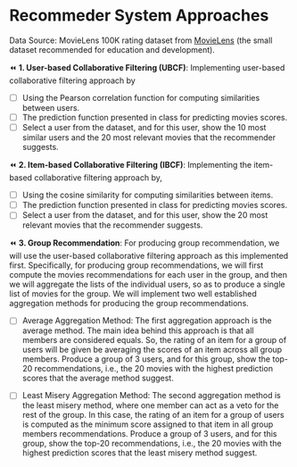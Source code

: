 # Recommeder System Approaches

Data Source: 
MovieLens 100K rating dataset from [MovieLens](https://grouplens.org/datasets/%20movielens/) (the small dataset recommended for education and development).

:rewind: **1. User-based Collaborative Filtering (UBCF)**:
Implementing user-based collaborative filtering approach by
  - [ ] Using the Pearson correlation function for computing similarities between users.
  - [ ] The prediction function presented in class for predicting movies scores.
  - [ ] Select a user from the dataset, and for this user, show the 10 most similar users and the 20 most relevant movies that the recommender suggests.

:rewind: **2. Item-based Collaborative Filtering (IBCF)**:
Implementing the item-based collaborative filtering approach by, 
  - [ ] Using the cosine similarity for computing similarities between items.
  - [ ] The prediction function presented in class for predicting movies scores.
  - [ ] Select a user from the dataset, and for this user, show the 20 most relevant movies that the recommender suggests.

:rewind: **3. Group Recommendation**:
For producing group recommendation, we will use the user-based collaborative filtering approach as this implemented first. Specifically, for producing group recommendations, we will first compute the movies recommendations for each user in the group, and then we will aggregate the lists of the individual users, so as to produce a single list of movies for the group. We will implement two well established aggregation methods for producing the group recommendations.

  - [ ] Average Aggregation Method:
    The first aggregation approach is the average method. The main idea behind this approach is that all members are considered equals. So, the rating of an item for a group of users will be given be averaging the scores of an item across all group members. 
    Produce a group of 3 users, and for this group, show the top-20 recommendations, i.e., the 20 movies with the highest prediction scores that the average method suggest. 
    
  - [ ] Least Misery Aggregation Method:
    The second aggregation method is the least misery method, where one member can act as a veto for the rest of the group. In this case, the rating of an item for a group of users is computed as the minimum score assigned to that item in all group members recommendations. 
    Produce a group of 3 users, and for this group, show the top-20 recommendations, i.e., the 20 movies with the highest prediction scores that the least misery method suggest. 
   
   
